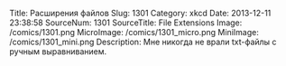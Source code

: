 Title: Расширения файлов 
Slug: 1301 
Category: xkcd 
Date: 2013-12-11 23:38:58 
SourceNum: 1301 
SourceTitle: File Extensions 
Image: /comics/1301.png 
MicroImage: /comics/1301_micro.png 
MiniImage: /comics/1301_mini.png 
Description: Мне никогда не врали txt-файлы с ручным выравниванием. 

